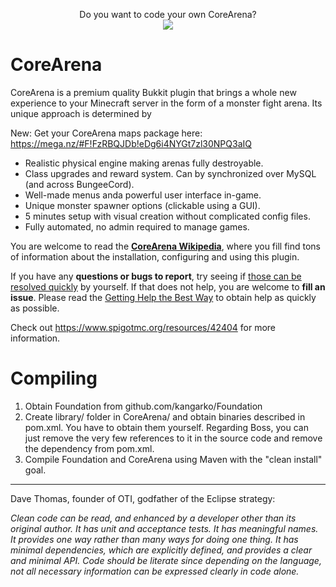 <p align="center">
  Do you want to code your own CoreArena?<br>
  <a href="https://mineacademy.org/gh-join">
    <img src="https://i.imgur.com/SuIyaDV.png" />
  </a>
</p>

# CoreArena
CoreArena is a premium quality Bukkit plugin that brings a whole new experience to your Minecraft server in the form of a monster fight arena. Its unique approach is determined by

New: Get your CoreArena maps package here:
https://mega.nz/#F!FzRBQJDb!eDg6i4NYGt7zl30NPQ3aIQ

* Realistic physical engine making arenas fully destroyable.
* Class upgrades and reward system. Can by synchronized over MySQL (and across BungeeCord).
* Well-made menus anda  powerful user interface in-game.
* Unique monster spawner options (clickable using a GUI).
* 5 minutes setup with visual creation without complicated config files.
* Fully automated, no admin required to manage games.

You are welcome to read the **[CoreArena Wikipedia](https://github.com/kangarko/CoreArena/wiki)**, where you fill find tons of information about the installation, configuring and using this plugin.

If you have any **questions or bugs to report**, try seeing if [those can be resolved quickly](https://github.com/kangarko/CoreArena/wiki/Common-Issues) by yourself. If that does not help, you are welcome to **fill an issue**. Please read the [Getting Help the Best Way](https://github.com/kangarko/CoreArena/wiki/Getting-Help-the-Right-Way) to obtain help as quickly as possible.

Check out https://www.spigotmc.org/resources/42404 for more information.

# Compiling

1. Obtain Foundation from github.com/kangarko/Foundation
2. Create library/ folder in CoreArena/ and obtain binaries described in pom.xml. You have to obtain them yourself. Regarding Boss, you can just remove the very few references to it in the source code and remove the dependency from pom.xml.
3. Compile Foundation and CoreArena using Maven with the "clean install" goal.

<hr>

Dave Thomas, founder of OTI, godfather of the Eclipse strategy:

<i>Clean code can be read, and enhanced by a developer other than its original author. It has unit and acceptance tests. It has meaningful names. It provides one way rather than many ways for doing one thing. It has minimal dependencies, which are explicitly defined, and provides a clear and minimal API. Code should be literate since depending on the language, not all necessary information can be expressed clearly in code alone.</i>

